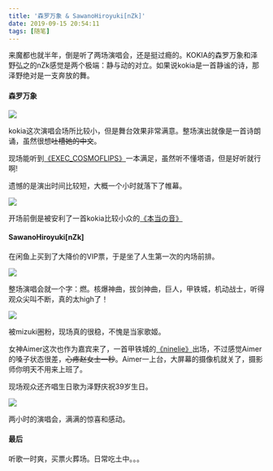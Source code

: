 ```yaml
---
title: '森罗万象 & SawanoHiroyuki[nZk]'
date: 2019-09-15 20:54:11
tags: [随笔]
---
```

来魔都也就半年，倒是听了两场演唱会，还是挺过瘾的。KOKIA的森罗万象和泽野弘之的nZk感觉是两个极端：静与动的对立。如果说kokia是一首静谧的诗，那泽野绝对是一支奔放的舞。

#### 森罗万象
<img src="http://pic.deepred5.com/kokia1.jpg" style="max-width: 450px" />

kokia这次演唱会场所比较小，但是舞台效果非常满意。整场演出就像是一首诗朗诵，虽然很想~~吐槽她的中文~~。

<!-- more -->

现场能听到[《EXEC_COSMOFLIPS》](https://music.163.com/#/song?id=4940455)一本满足，虽然听不懂塔语，但是好听就行啊!

遗憾的是演出时间比较短，大概一个小时就落下了帷幕。

<img src="http://pic.deepred5.com/kokia2.jpg" style="max-width: 450px" />

开场前倒是被安利了一首kokia比较小众的[《本当の音》](https://music.163.com/#/song?id=543798352)

#### SawanoHiroyuki[nZk]

在闲鱼上买到了大降价的VIP票，于是坐了人生第一次的内场前排。

<img src="http://pic.deepred5.com/nzk2.jpg" style="max-width: 450px" />

整场演唱会就一个字：燃。核爆神曲，拔剑神曲，巨人，甲铁城，机动战士，听得观众尖叫不断，真的太high了！

<img src="http://pic.deepred5.com/nzk1.jpg" style="max-width: 450px" />

被mizuki圈粉，现场真的很稳，不愧是当家歌姬。

女神Aimer这次也作为嘉宾来了，一首甲铁城的[《ninelie》](https://music.163.com/#/song?id=409872504)出场，不过感觉Aimer的嗓子状态很差，~~心疼赵女士一秒~~。Aimer一上台，大屏幕的摄像机就关了，摄影师你明天不用来上班了。

现场观众还齐唱生日歌为泽野庆祝39岁生日。

<img src="http://pic.deepred5.com/nzk3.jpg" style="max-width: 450px" />

两小时的演唱会，满满的惊喜和感动。

#### 最后
听歌一时爽，买票火葬场。日常吃土中。。。